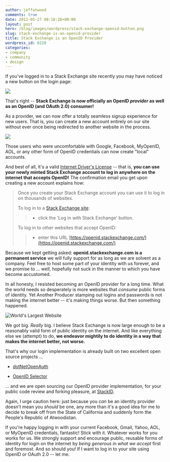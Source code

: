 ```yaml
---
author: jeffatwood
comments: true
date: 2011-05-27 08:18:28+00:00
layout: post
hero: /blog/images/wordpress/stack-exchange-openid-button.png
slug: stack-exchange-is-an-openid-provider
title: Stack Exchange is an OpenID Provider
wordpress_id: 8228
categories:
- company
- community
- design
---
```


If you've logged in to a Stack Exchange site recently you may have noticed a new button on the login page:

![](/blog/images/wordpress/stack-exchange-openid-button.png)

That's right -- **Stack Exchange is now officially an OpenID _provider_ as well as an OpenID (and OAuth 2.0) consumer!**

As a provider, we can now offer a totally seamless signup experience for new users. That is, you can create a new account entirely on our site without ever once being redirected to another website in the process.

![](/blog/images/wordpress/stack-exchange-openid-create-account.png)

Those users who were uncomfortable with Google, Facebook, MyOpenID, AOL, or any other form of OpenID credentials can now create "local" accounts.

And best of all, it's a valid [Internet Driver's License](http://www.codinghorror.com/blog/2010/11/your-internet-drivers-license.html) -- that is, **you can use your newly minted Stack Exchange account to log in anywhere on the internet that accepts OpenID!** The confirmation email you get upon creating a new account explains how:



<blockquote>
  Once you create your Stack Exchange account you can use it to log in on thousands of websites.
  
  To log in to a [Stack Exchange site](http://stackexchange.com/sites):
  
  
> 
> 
  
>   * click the 'Log in with Stack Exchange' button.
> 
  
  
  To log in to other websites that accept OpenID:
  
  
  
>   * enter this URL [https://openid.stackexchange.com/](https://openid.stackexchange.com/)
> 
  
</blockquote>



Because we kept getting asked: **openid.stackexchange.com is a permanent service** we will fully support for as long as we are solvent as a company. Feel free to host some part of your identity with us forever, and we promise to ... well, hopefully not suck in the manner to which you have become accustomed.

In all honesty, I resisted becoming an OpenID provider for a long time. What the world needs so desperately is more websites that _consume_ public forms of identity. Yet Another Producer stamping out logins and passwords is not making the internet better -- it's making things worse. But then something happened.

![World's Largest Website](/blog/images/wordpress/Website-Billboard-R_jpg_600x345_crop-smart_upscale_q85.jpg)

We got big. _Really_ big. I believe Stack Exchange is now large enough to be a reasonably valid form of public identity on the internet. And like everything else we (attempt) to do, **we endeavor mightily to do identity in a way that makes the internet better, not worse.**

That's why our login implementation is already built on two excellent open source projects …





  * [dotNetOpenAuth](http://www.dotnetopenauth.net/)

  * [OpenID Selector](http://code.google.com/p/openid-selector/)


… and we are open sourcing our OpenID provider implementation, for your public code review and forking pleasure, at [StackID](https://code.google.com/p/stackid/).

Again, I urge caution here: just because you _can_ be an identity provider doesn't mean you _should_ be one, any more than it's a good idea for me to decide to break off from the State of California and suddenly form the People's Republic of Atwoodistan.

If you're happy logging in with your current Facebook, Gmail, Yahoo, AOL, or MyOpenID credentials, fantastic! Stick with it. Whatever works for you works for us. We strongly support and encourage public, reusable forms of identity for login on the internet by _being generous in what we accept_ first and foremost. And so should you! If I want to log in to your site using OpenID or OAuth 2.0 -- let me.


